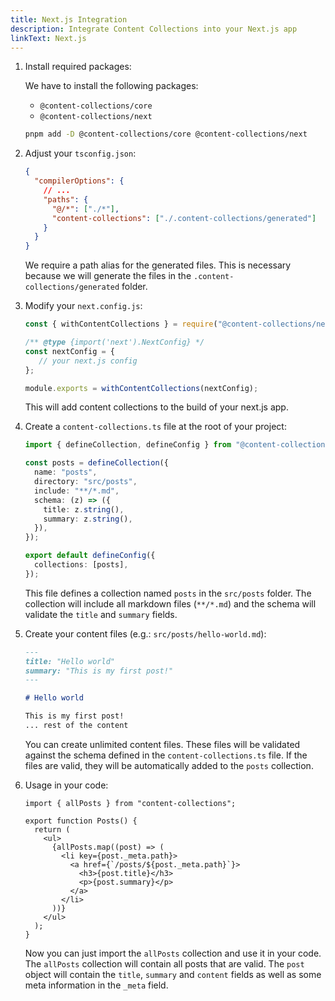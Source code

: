 ```yaml
---
title: Next.js Integration
description: Integrate Content Collections into your Next.js app
linkText: Next.js
---
```


1. Install required packages:

   We have to install the following packages:

   - `@content-collections/core`
   - `@content-collections/next`

   ```bash
   pnpm add -D @content-collections/core @content-collections/next
   ```

1. Adjust your `tsconfig.json`:

   ```json
   {
     "compilerOptions": {
       // ...
       "paths": {
         "@/*": ["./*"],
         "content-collections": ["./.content-collections/generated"]
       }
     }
   }
   ```

   We require a path alias for the generated files.
   This is necessary because we will generate the files in the `.content-collections/generated` folder.

1. Modify your `next.config.js`:

   ```js
   const { withContentCollections } = require("@content-collections/next");

   /** @type {import('next').NextConfig} */
   const nextConfig = {
      // your next.js config
   };

   module.exports = withContentCollections(nextConfig);
   ```

   This will add content collections to the build of your next.js app.


1. Create a `content-collections.ts` file at the root of your project:

   ```ts
   import { defineCollection, defineConfig } from "@content-collections/core";

   const posts = defineCollection({
     name: "posts",
     directory: "src/posts",
     include: "**/*.md",
     schema: (z) => ({
       title: z.string(),
       summary: z.string(),
     }),
   });

   export default defineConfig({
     collections: [posts],
   });
   ```

   This file defines a collection named `posts` in the `src/posts` folder.
   The collection will include all markdown files (`**/*.md`) and the schema will validate the `title` and `summary` fields.

1. Create your content files (e.g.: `src/posts/hello-world.md`):

   ```md
   ---
   title: "Hello world"
   summary: "This is my first post!"
   ---

   # Hello world

   This is my first post!
   ... rest of the content
   ```

   You can create unlimited content files.
   These files will be validated against the schema defined in the `content-collections.ts` file.
   If the files are valid, they will be automatically added to the `posts` collection.

1. Usage in your code:

   ```tsx
   import { allPosts } from "content-collections";

   export function Posts() {
     return (
       <ul>
         {allPosts.map((post) => (
           <li key={post._meta.path}>
             <a href={`/posts/${post._meta.path}`}>
               <h3>{post.title}</h3>
               <p>{post.summary}</p>
             </a>
           </li>
         ))}
       </ul>
     );
   }
   ```

   Now you can just import the `allPosts` collection and use it in your code.
   The `allPosts` collection will contain all posts that are valid.
   The `post` object will contain the `title`, `summary` and `content` fields as well as some meta information in the `_meta` field.
